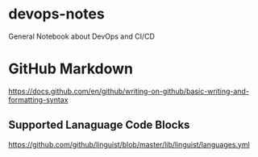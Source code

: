 # devops-notes

General Notebook about DevOps and CI/CD

# GitHub Markdown

https://docs.github.com/en/github/writing-on-github/basic-writing-and-formatting-syntax

## Supported Lanaguage Code Blocks

https://github.com/github/linguist/blob/master/lib/linguist/languages.yml

